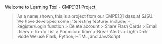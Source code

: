 Welcome to Learning Tool - CMPE131 Project

> As a name shown, this is a project from our CMPE131 class at SJSU.
> We have developed some interesting features include:
	> Register/Login function
	> Delete account
	> Share Flash Cards
	> Email Users
	> To-do List
	> Pomodoro timer
	> Break Alerts
	> Light/Dark Mode
> We use Flask, Python, HTML, and JavaScript 
